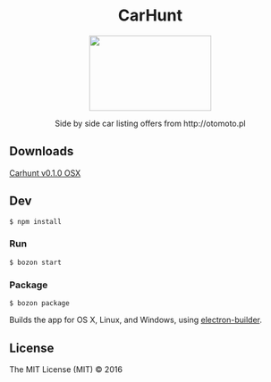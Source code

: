 <h1 align="center">CarHunt</h1>
<p align="center">
 <img height="135" width="218" src="https://api.monosnap.com/rpc/file/download?id=8Eu5qN8zlTeLoOiXsuwUYnC3WilNZg">
 <p align="center">Side by side car listing offers from http://otomoto.pl</p>
</p>

## Downloads
[Carhunt v0.1.0 OSX](https://github.com/alchapone/carhunt/blob/master/dist/Carhunt-v0.1.0.zip?raw=true)

## Dev

```
$ npm install
```

### Run

```
$ bozon start
```

### Package

```
$ bozon package
```

Builds the app for OS X, Linux, and Windows, using [electron-builder](https://github.com/electron-userland/electron-builder).


## License

The MIT License (MIT) © 2016
